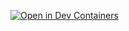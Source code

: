 [![Open in Dev Containers](https://img.shields.io/static/v1?label=Dev%20Containers&message=Open&color=blue&logo=visualstudiocode)](https://github.com/geometriccross/ClassroomAPI.git)